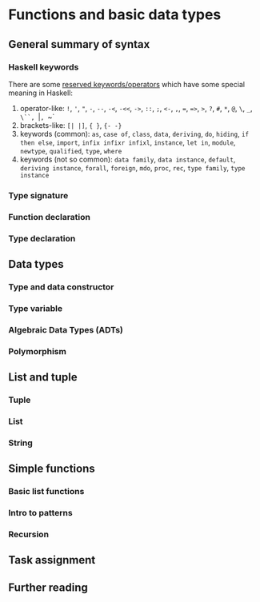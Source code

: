 # Functions and basic data types

## General summary of syntax

### Haskell keywords

There are some [reserved keywords/operators] which have some special meaning in Haskell:

1. operator-like: `!`, `'`, `"`, `-`, `--`, `-<`, `-<<`, `->`, `::`, `;`, `<-`, `,`, `=`, `=>`, `>`, `?`, `#`, `*`, `@`, `\`, `_`, `\``, `|`, `~`
2. brackets-like: `[| |]`, `{ }`, `{- -}`
3. keywords (common): `as`, `case of`, `class`, `data`, `deriving`, `do`, `hiding`, `if then else`, `import`, `infix infixr infixl`, `instance`, `let in`, `module`, `newtype`, `qualified`, `type`, `where`
4. keywords (not so common): `data family`, `data instance`, `default`, `deriving instance`, `forall`, `foreign`, `mdo`, `proc`, `rec`, `type family`, `type instance`

[reserved keywords/operators]: https://wiki.haskell.org/Keywords

### Type signature

### Function declaration

### Type declaration

## Data types

### Type and data constructor

### Type variable

### Algebraic Data Types (ADTs)

### Polymorphism

## List and tuple

### Tuple

### List

### String

## Simple functions

### Basic list functions

### Intro to patterns

### Recursion

## Task assignment

## Further reading
